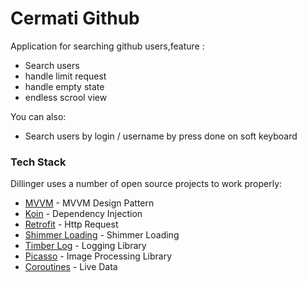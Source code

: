 # Cermati Github


Application for searching github users,feature : 
  - Search users
  - handle limit request
  - handle empty state
  - endless scrool view

You can also:
  - Search users by login / username by press done on soft keyboard

### Tech Stack

Dillinger uses a number of open source projects to work properly:

* [MVVM](https://medium.com/hongbeomi-dev/create-android-app-with-mvvm-pattern-simply-using-android-architecture-component-529d983eaabe) - MVVM Design Pattern
* [Koin](https://insert-koin.io/) - Dependency Injection
* [Retrofit](https://square.github.io/retrofit/) - Http Request
* [Shimmer Loading](https://github.com/facebook/shimmer-android) - Shimmer Loading
* [Timber Log](https://github.com/JakeWharton/timber) - Logging Library
* [Picasso](https://square.github.io/picasso/) - Image Processing Library
* [Coroutines](https://developer.android.com/kotlin/campaign/learn?gclid=CjwKCAjwkdL6BRAREiwA-kiczCaOVBhJbjxJnZ6Pccli9GYmNcjQQ-LWgu1WTnMQQgKoT7E3f6a_6RoCcCsQAvD_BwE&gclsrc=aw.ds#master-kotlin) - Live Data
